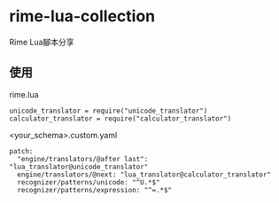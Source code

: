 # rime-lua-collection
Rime Lua腳本分享

## 使用

rime.lua
```
unicode_translator = require("unicode_translator")
calculator_translator = require("calculator_translator")
```

<your_schema>.custom.yaml
```
patch:
  "engine/translators/@after last": "lua_translator@unicode_translator"
  engine/translators/@next: "lua_translator@calculator_translator"
  recognizer/patterns/unicode: "^U.*$"
  recognizer/patterns/expression: "^=.*$"
```
